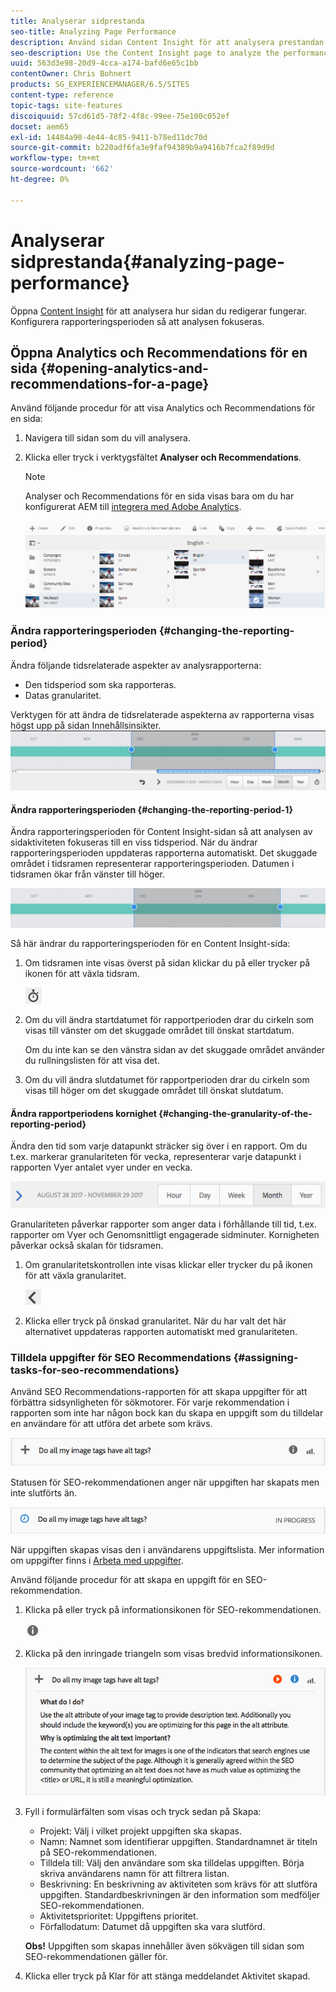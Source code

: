 ```yaml
---
title: Analyserar sidprestanda
seo-title: Analyzing Page Performance
description: Använd sidan Content Insight för att analysera prestandan för sidan som du redigerar
seo-description: Use the Content Insight page to analyze the performance of the page that you are authoring
uuid: 563d3e98-20d9-4cca-a174-bafd6e65c1bb
contentOwner: Chris Bohnert
products: SG_EXPERIENCEMANAGER/6.5/SITES
content-type: reference
topic-tags: site-features
discoiquuid: 57cd61d5-78f2-4f8c-99ee-75e100c052ef
docset: aem65
exl-id: 14484a90-4e44-4c85-9411-b78ed11dc70d
source-git-commit: b220adf6fa3e9faf94389b9a9416b7fca2f89d9d
workflow-type: tm+mt
source-wordcount: '662'
ht-degree: 0%

---
```


# Analyserar sidprestanda{#analyzing-page-performance}

Öppna [Content Insight](/help/sites-authoring/content-insights.md) för att analysera hur sidan du redigerar fungerar. Konfigurera rapporteringsperioden så att analysen fokuseras.

## Öppna Analytics och Recommendations för en sida {#opening-analytics-and-recommendations-for-a-page}

Använd följande procedur för att visa Analytics och Recommendations för en sida:

1. Navigera till sidan som du vill analysera.
1. Klicka eller tryck i verktygsfältet **Analyser och Recommendations**.

   >[!NOTE]
   >
   >Analyser och Recommendations för en sida visas bara om du har konfigurerat AEM till [integrera med Adobe Analytics](/help/sites-administering/adobeanalytics-connect.md).

   ![screen-shot_2019-03-05at115319](assets/screen-shot_2019-03-05at115319.png)

### Ändra rapporteringsperioden {#changing-the-reporting-period}

Ändra följande tidsrelaterade aspekter av analysrapporterna:

* Den tidsperiod som ska rapporteras.
* Datas granularitet.

Verktygen för att ändra de tidsrelaterade aspekterna av rapporterna visas högst upp på sidan Innehållsinsikter. ![chlimage_1-126](assets/chlimage_1-126.png)

#### Ändra rapporteringsperioden {#changing-the-reporting-period-1}

Ändra rapporteringsperioden för Content Insight-sidan så att analysen av sidaktiviteten fokuseras till en viss tidsperiod. När du ändrar rapporteringsperioden uppdateras rapporterna automatiskt. Det skuggade området i tidsramen representerar rapporteringsperioden. Datumen i tidsramen ökar från vänster till höger.

![chlimage_1-127](assets/chlimage_1-127.png)

Så här ändrar du rapporteringsperioden för en Content Insight-sida:

1. Om tidsramen inte visas överst på sidan klickar du på eller trycker på ikonen för att växla tidsram.

   ![](do-not-localize/chlimage_1-22.png)

1. Om du vill ändra startdatumet för rapportperioden drar du cirkeln som visas till vänster om det skuggade området till önskat startdatum.

   Om du inte kan se den vänstra sidan av det skuggade området använder du rullningslisten för att visa det.

1. Om du vill ändra slutdatumet för rapportperioden drar du cirkeln som visas till höger om det skuggade området till önskat slutdatum.

#### Ändra rapportperiodens kornighet {#changing-the-granularity-of-the-reporting-period}

Ändra den tid som varje datapunkt sträcker sig över i en rapport. Om du t.ex. markerar granulariteten för vecka, representerar varje datapunkt i rapporten Vyer antalet vyer under en vecka.

![screen_shot_2017-11-29at141001](assets/screen_shot_2017-11-29at141001.png)

Granulariteten påverkar rapporter som anger data i förhållande till tid, t.ex. rapporter om Vyer och Genomsnittligt engagerade sidminuter. Kornigheten påverkar också skalan för tidsramen.

1. Om granularitetskontrollen inte visas klickar eller trycker du på ikonen för att växla granularitet.

   ![chlimage_1-128](assets/chlimage_1-128.png)

1. Klicka eller tryck på önskad granularitet. När du har valt det här alternativet uppdateras rapporten automatiskt med granulariteten.

### Tilldela uppgifter för SEO Recommendations {#assigning-tasks-for-seo-recommendations}

Använd SEO Recommendations-rapporten för att skapa uppgifter för att förbättra sidsynligheten för sökmotorer. För varje rekommendation i rapporten som inte har någon bock kan du skapa en uppgift som du tilldelar en användare för att utföra det arbete som krävs.

![chlimage_1-129](assets/chlimage_1-129.png)

Statusen för SEO-rekommendationen anger när uppgiften har skapats men inte slutförts än.

![chlimage_1-130](assets/chlimage_1-130.png)

När uppgiften skapas visas den i användarens uppgiftslista. Mer information om uppgifter finns i [Arbeta med uppgifter](/help/sites-authoring/task-content.md).

Använd följande procedur för att skapa en uppgift för en SEO-rekommendation.

1. Klicka på eller tryck på informationsikonen för SEO-rekommendationen.

   ![](do-not-localize/chlimage_1-23.png)

1. Klicka på den inringade triangeln som visas bredvid informationsikonen.

   ![chlimage_1-131](assets/chlimage_1-131.png)

1. Fyll i formulärfälten som visas och tryck sedan på Skapa:

   * Projekt: Välj i vilket projekt uppgiften ska skapas.
   * Namn: Namnet som identifierar uppgiften. Standardnamnet är titeln på SEO-rekommendationen.
   * Tilldela till: Välj den användare som ska tilldelas uppgiften. Börja skriva användarens namn för att filtrera listan.
   * Beskrivning: En beskrivning av aktiviteten som krävs för att slutföra uppgiften. Standardbeskrivningen är den information som medföljer SEO-rekommendationen.
   * Aktivitetsprioritet: Uppgiftens prioritet.
   * Förfallodatum: Datumet då uppgiften ska vara slutförd.

   **Obs!** Uppgiften som skapas innehåller även sökvägen till sidan som SEO-rekommendationen gäller för.

1. Klicka eller tryck på Klar för att stänga meddelandet Aktivitet skapad.

